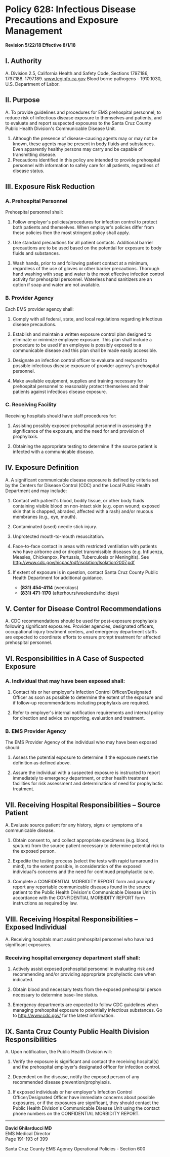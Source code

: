 # Policy 628: Infectious Disease Precautions and Exposure Management

**Revision 5/22/18 Effective 8/1/18**

## I. Authority
A. Division 2.5, California Health and Safety Code, Sections 1797.186, 1797.188. 1797.189. www.leginfo.ca.gov Blood borne pathogens - 1910.1030, U.S. Department of Labor.

## II. Purpose
A. To provide guidelines and procedures for EMS prehospital personnel, to reduce risk of infectious disease exposure to themselves and patients, and to evaluate and report suspected exposures to the Santa Cruz County Public Health Division's Communicable Disease Unit.
   1. Although the presence of disease-causing agents may or may not be known, these agents may be present in body fluids and substances. Even apparently healthy persons may carry and be capable of transmitting disease.
   2. Precautions identified in this policy are intended to provide prehospital personnel with information to safely care for all patients, regardless of disease status.

## III. Exposure Risk Reduction

### A. Prehospital Personnel
Prehospital personnel shall:

1. Follow employer's policies/procedures for infection control to protect both patients and themselves. When employer's policies differ from these policies then the most stringent policy shall apply.

2. Use standard precautions for all patient contacts. Additional barrier precautions are to be used based on the potential for exposure to body fluids and substances.

3. Wash hands, prior to and following patient contact at a minimum, regardless of the use of gloves or other barrier precautions. Thorough hand washing with soap and water is the most effective infection control activity for prehospital personnel. Waterless hand sanitizers are an option if soap and water are not available.

### B. Provider Agency
Each EMS provider agency shall:

1. Comply with all federal, state, and local regulations regarding infectious disease precautions.

2. Establish and maintain a written exposure control plan designed to eliminate or minimize employee exposure. This plan shall include a procedure to be used if an employee is possibly exposed to a communicable disease and this plan shall be made easily accessible.

3. Designate an infection control officer to evaluate and respond to possible infectious disease exposure of provider agency's prehospital personnel.

4. Make available equipment, supplies and training necessary for prehospital personnel to reasonably protect themselves and their patients against infectious disease exposure.

### C. Receiving Facility
Receiving hospitals should have staff procedures for:

1. Assisting possibly exposed prehospital personnel in assessing the significance of the exposure, and the need for and provision of prophylaxis.

2. Obtaining the appropriate testing to determine if the source patient is infected with a communicable disease.

## IV. Exposure Definition
A. A significant communicable disease exposure is defined by criteria set by the Centers for Disease Control (CDC) and the Local Public Health Department and may include:

1. Contact with patient's blood, bodily tissue, or other body fluids containing visible blood on non-intact skin (e.g. open wound; exposed skin that is chapped, abraded, affected with a rash) and/or mucous membranes (e.g., eye, mouth).

2. Contaminated (used) needle stick injury.

3. Unprotected mouth-to-mouth resuscitation.

4. Face-to-face contact in areas with restricted ventilation with patients who have airborne and or droplet transmissible diseases (e.g. Influenza, Measles, Chickenpox, Pertussis, Tuberculosis or Meningitis). See http://www.cdc.gov/hicpac/pdf/isolation/Isolation2007.pdf

5. If extent of exposure is in question, contact Santa Cruz County Public Health Department for additional guidance.
   - **(831) 454-4114** (weekdays)
   - **(831) 471-1170** (afterhours/weekends/holidays)

## V. Center for Disease Control Recommendations
A. CDC recommendations should be used for post-exposure prophylaxis following significant exposures. Provider agencies, designated officers, occupational injury treatment centers, and emergency department staffs are expected to coordinate efforts to ensure prompt treatment for affected prehospital personnel.

## VI. Responsibilities in A Case of Suspected Exposure

### A. Individual that may have been exposed shall:
1. Contact his or her employer's Infection Control Officer/Designated Officer as soon as possible to determine the extent of the exposure and if follow-up recommendations including prophylaxis are required.

2. Refer to employer's internal notification requirements and internal policy for direction and advice on reporting, evaluation and treatment.

### B. EMS Provider Agency
The EMS Provider Agency of the individual who may have been exposed should:

1. Assess the potential exposure to determine if the exposure meets the definition as defined above.

2. Assure the individual with a suspected exposure is instructed to report immediately to emergency department, or other health treatment facilities for risk assessment and determination of need for prophylactic treatment.

## VII. Receiving Hospital Responsibilities – Source Patient
A. Evaluate source patient for any history, signs or symptoms of a communicable disease.

1. Obtain consent to, and collect appropriate specimens (e.g. blood, sputum) from the source patient necessary to determine potential risk to the exposed person.

2. Expedite the testing process (select the tests with rapid turnaround in mind), to the extent possible, in consideration of the exposed individual's concerns and the need for continued prophylactic care.

3. Complete a CONFIDENTIAL MORBIDITY REPORT form and promptly report any reportable communicable diseases found in the source patient to the Public Health Division's Communicable Disease Unit in accordance with the CONFIDENTIAL MORBIDITY REPORT form instructions as required by law.

## VIII. Receiving Hospital Responsibilities – Exposed Individual
A. Receiving hospitals must assist prehospital personnel who have had significant exposures.

### Receiving hospital emergency department staff shall:
1. Actively assist exposed prehospital personnel in evaluating risk and recommending and/or providing appropriate prophylactic care when indicated.

2. Obtain blood and necessary tests from the exposed prehospital person necessary to determine base-line status.

3. Emergency departments are expected to follow CDC guidelines when managing prehospital exposure to potentially infectious substances. Go to http://www.cdc.gov/ for the latest information.

## IX. Santa Cruz County Public Health Division Responsibilities
A. Upon notification, the Public Health Division will:

1. Verify the exposure is significant and contact the receiving hospital(s) and the prehospital employer's designated officer for infection control.

2. Dependent on the disease, notify the exposed person of any recommended disease prevention/prophylaxis.

3. If exposed individuals or her employer's Infection Control Officer/Designated Officer have immediate concerns about possible exposures, or if the exposures are significant, they should contact the Public Health Division's Communicable Disease Unit using the contact phone numbers on the CONFIDENTIAL MORBIDITY REPORT.

---

**David Ghilarducci MD**  
EMS Medical Director  
Page 191-193 of 399

Santa Cruz County EMS Agency Operational Policies - Section 600

